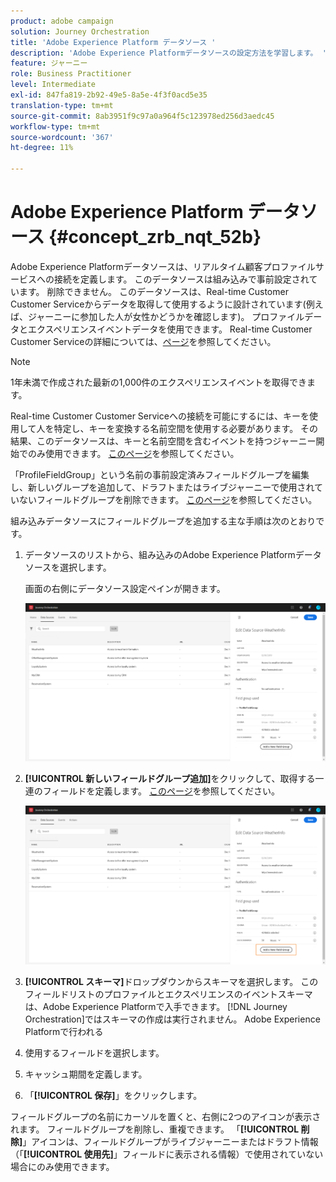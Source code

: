 ```yaml
---
product: adobe campaign
solution: Journey Orchestration
title: 'Adobe Experience Platform データソース '
description: 'Adobe Experience Platformデータソースの設定方法を学習します。 '
feature: ジャーニー
role: Business Practitioner
level: Intermediate
exl-id: 847fa819-2b92-49e5-8a5e-4f3f0acd5e35
translation-type: tm+mt
source-git-commit: 8ab3951f9c97a0a964f5c123978ed256d3aedc45
workflow-type: tm+mt
source-wordcount: '367'
ht-degree: 11%

---
```


# Adobe Experience Platform データソース {#concept_zrb_nqt_52b}

Adobe Experience Platformデータソースは、リアルタイム顧客プロファイルサービスへの接続を定義します。 このデータソースは組み込みで事前設定されています。 削除できません。 このデータソースは、Real-time Customer Customer Serviceからデータを取得して使用するように設計されています(例えば、ジャーニーに参加した人が女性かどうかを確認します)。 プロファイルデータとエクスペリエンスイベントデータを使用できます。 Real-time Customer Customer Serviceの詳細については、[ページ](https://docs.adobe.com/content/help/ja-JP/experience-platform/profile/home.html)を参照してください。

>[!NOTE]
>
>1年未満で作成された最新の1,000件のエクスペリエンスイベントを取得できます。

Real-time Customer Customer Serviceへの接続を可能にするには、キーを使用して人を特定し、キーを変換する名前空間を使用する必要があります。 その結果、このデータソースは、キーと名前空間を含むイベントを持つジャーニー開始でのみ使用できます。 [このページ](../building-journeys/journey.md)を参照してください。

「ProfileFieldGroup」という名前の事前設定済みフィールドグループを編集し、新しいグループを追加して、ドラフトまたはライブジャーニーで使用されていないフィールドグループを削除できます。 [このページ](../datasource/field-groups.md)を参照してください。

組み込みデータソースにフィールドグループを追加する主な手順は次のとおりです。

1. データソースのリストから、組み込みのAdobe Experience Platformデータソースを選択します。

   画面の右側にデータソース設定ペインが開きます。

   ![](../assets/journey23.png)

1. **[!UICONTROL 新しいフィールドグループ追加]**&#x200B;をクリックして、取得する一連のフィールドを定義します。 [このページ](../datasource/field-groups.md)を参照してください。

   ![](../assets/journey24.png)

1. **[!UICONTROL スキーマ]**&#x200B;ドロップダウンからスキーマを選択します。 このフィールドリストのプロファイルとエクスペリエンスのイベントスキーマは、Adobe Experience Platformで入手できます。 [!DNL Journey Orchestration]ではスキーマの作成は実行されません。 Adobe Experience Platformで行われる
1. 使用するフィールドを選択します。
1. キャッシュ期間を定義します。
1. 「**[!UICONTROL 保存]**」をクリックします。

フィールドグループの名前にカーソルを置くと、右側に2つのアイコンが表示されます。 フィールドグループを削除し、重複できます。 「**[!UICONTROL 削除]**」アイコンは、フィールドグループがライブジャーニーまたはドラフト情報（「**[!UICONTROL 使用先]**」フィールドに表示される情報）で使用されていない場合にのみ使用できます。
